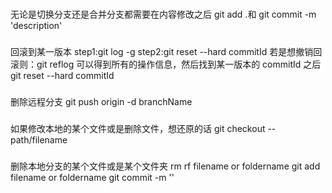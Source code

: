 ###

无论是切换分支还是合并分支都需要在内容修改之后 git add .和 git commit -m 'description'

###

回滚到某一版本
step1:git log -g
step2:git reset --hard commitId
若是想撤销回滚则：git reflog 可以得到所有的操作信息，然后找到某一版本的 commitId 之后 git reset --hard commitId

###

删除远程分支
git push origin -d branchName

###

如果修改本地的某个文件或是删除文件，想还原的话
git checkout -- path/filename

###

删除本地分支的某个文件或是某个文件夹
rm rf filename or foldername
git add filename or foldername
git commit -m ''
